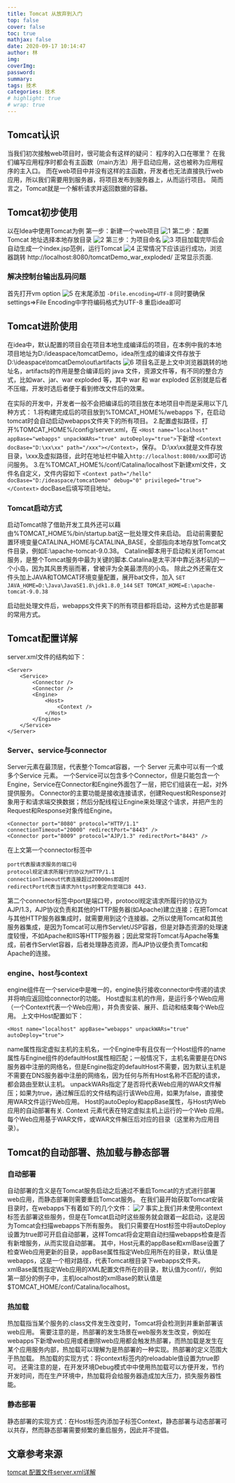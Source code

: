 ```yaml
---
title: Tomcat 从放弃到入门
top: false
cover: false
toc: true
mathjax: false
date: 2020-09-17 10:14:47
author: 林
img:
coverImg: 
password:
summary:
tags: 技术
categories: 技术
# highlight: true
# wrap: true
---
```


## Tomcat认识
当我们初次接触web项目时，很可能会有这样的疑问：
程序的入口在哪里？
在我们编写应用程序时都会有主函数（main方法）用于启动应用，这也被称为应用程序的主入口。
而在web项目中并没有这样的主函数，开发者也无法直接执行web应用，所以我们需要用到服务器，将项目发布到服务器上，从而运行项目。
简而言之，Tomcat就是一个解析请求并返回数据的容器。

## Tomcat初步使用
以在Idea中使用Tomcat为例
第一步：新建一个web项目
![1](/medias/tomcat/1.png)
第二步：配置Tomcat 地址选择本地存放目录
![2](/medias/tomcat/2.png)
第三步：为项目命名
![3](/medias/tomcat/3.png)
项目加载完毕后会自动生成一个index.jsp范例，运行Tomcat
![4](/medias/tomcat/4.png)
正常情况下应该运行成功，浏览器跳转 http://localhost:8080/tomcatDemo_war_exploded/ 正常显示页面.

### 解决控制台输出乱码问题
首先打开vm option
![5](/medias/tomcat/5.png)
在末尾添加
`-Dfile.encoding=UTF-8`
同时要确保settings=>File Encoding中字符编码格式为UTF-8
重启idea即可

## Tomcat进阶使用
在idea中，默认配置的项目会在项目本地生成编译后的项目，在本例中我的本地项目地址为D:/ideaspace/tomcatDemo，idea所生成的编译文件存放于D:\ideaspace\tomcatDemo\out\artifacts
![6](/medias/tomcat/6.png)
项目名正是上文中浏览器跳转的地址名，artifacts的作用是整合编译后的 java 文件，资源文件等，有不同的整合方式，比如war、jar、war exploded 等，其中 war 和 war exploded 区别就是后者不压缩，开发时选后者便于看到修改文件后的效果。

在实际的开发中，开发者一般不会把编译后的项目放在本地项目中而是采用以下几种方式：
1.将构建完成后的项目放到%TOMCAT_HOME%/webapps 下，在启动tomcat时会自动启动webapps文件夹下的所有项目。
2.配置虚拟路径，打开%TOMCAT_HOME%/config/server.xml，在
`<Host name="localhost" appBase="webapps" unpackWARs="true" autoDeploy="true">`下新增
`<Context docBase="D:\xx\xx" path="/xxx"></Context>`，保存。
D:\xx\xx就是文件存放目录，\xxx及虚拟路径，此时在地址栏中输入`http://localhost:8080/xxx`即可访问服务。
3.在%TOMCAT_HOME%/conf/Catalina/localhost下新建xml文件，文件名自定义，文件内容如下
`<Context path="/hello" docBase="D:/ideaspace/tomcatDemo" debug="0" privileged="true"></Context>`
docBase后填写项目地址。

### Tomcat启动方式

启动Tomcat除了借助开发工具外还可以藉由%TOMCAT_HOME%/bin/startup.bat这一批处理文件来启动。
启动前需要配置环境变量CATALINA_HOME与CATALINA_BASE，全部指向本地存放Tomcat文件目录，例如E:\apache-tomcat-9.0.38。
Cataline脚本用于启动和关闭Tomcat服务，是整个Tomcat服务中最为关键的脚本.Catalina是太平洋中靠近洛杉矶的一个小岛，因为其风景秀丽而著，曾被评为全美最漂亮的小岛。
除此之外还需在文件头加上JAVA和TOMCAT环境变量配置，展开bat文件，加入
`SET JAVA_HOME=D:\Java\JavaSE1.8\jdk1.8.0_144`
`SET TOMCAT_HOME=E:\apache-tomcat-9.0.38`

启动批处理文件后，webapps文件夹下的所有项目都将启动，这种方式也是部署的常用方式。

## Tomcat配置详解

server.xml文件的结构如下：
```
<Server>
    <Service>
        <Connector />
        <Connector />
        <Engine>
            <Host>
                <Context />
            </Host>
        </Engine>
    </Service>
</Server>
```
### Server、service与connector
Server元素在最顶层，代表整个Tomcat容器，一个 Server 元素中可以有一个或多个Service 元素。
一个Service可以包含多个Connector，但是只能包含一个Engine，Service在Connector和Engine外面包了一层，把它们组装在一起，对外提供服务。
Connector的主要功能是接收连接请求，创建Request和Response对象用于和请求端交换数据；然后分配线程让Engine来处理这个请求，并把产生的Request和Response对象传给Engine。
```$xslt
<Connector port="8080" protocol="HTTP/1.1" 
connectionTimeout="20000" redirectPort="8443" />
<Connector port="8009" protocol="AJP/1.3" redirectPort="8443" />
```
在上文第一个connector标签中
```
port代表服请求服务的端口号
protocol规定请求所履行的协议为HTTP/1.1
connectionTimeout代表连接超过20000ms即超时
redirectPort代表当请求为https时重定向至端口8 443.
```
第二个connector标签中port是端口号，protocol规定请求所履行的协议为AJP/1.3，AJP协议负责和其他的HTTP服务器(如Apache)建立连接；在把Tomcat与其他HTTP服务器集成时，就需要用到这个连接器。之所以使用Tomcat和其他服务器集成，是因为Tomcat可以用作Servlet/JSP容器，但是对静态资源的处理速度较慢，不如Apache和IIS等HTTP服务器；因此常常将Tomcat与Apache等集成，前者作Servlet容器，后者处理静态资源，而AJP协议便负责Tomcat和Apache的连接。

### engine、host与context
engine组件在一个service中是唯一的，engine执行接收connector中传递的请求并将响应返回给connector的功能。
Host虚拟主机的作用，是运行多个Web应用（一个Context代表一个Web应用），并负责安装、展开、启动和结束每个Web应用。
上文中Host配置如下：
```
<Host name="localhost" appBase="webapps" unpackWARs="true" autoDeploy="true">
```
name属性指定虚拟主机的主机名，一个Engine中有且仅有一个Host组件的name属性与Engine组件的defaultHost属性相匹配；一般情况下，主机名需要是在DNS服务器中注册的网络名，但是Engine指定的defaultHost不需要，因为默认主机是不需要在DNS服务器中注册的网络名，因为任何与所有Host名称不匹配的请求，都会路由至默认主机。
unpackWARs指定了是否将代表Web应用的WAR文件解压；如果为true，通过解压后的文件结构运行该Web应用，如果为false，直接使用WAR文件运行Web应用。
Host的autoDeploy和appBase属性，与Host内Web应用的自动部署有关.
Context 元素代表在特定虚拟主机上运行的一个Web 应用。每个Web应用基于WAR文件，或WAR文件解压后对应的目录（这里称为应用目录）。

## Tomcat的自动部署、热加载与静态部署

### 自动部署

自动部署的含义是在Tomcat服务启动之后通过不重启Tomcat的方式进行部署web应用，而静态部署则需要重启Tomcat服务。
在我们最开始获取Tomcat安装目录时，在webapps下有着如下的几个文件：
![7](/medias/tomcat/7.png)
事实上我们并未使用context标签去部署这些服务，但是在Tomcat启动时这些服务就会跟着一起启动，这是因为Tomcat会扫描webapps下所有服务。
我们只需要在Host标签中将autoDeploy设置为true即可开启自动部署，这样Tomcat将会定期自动扫描webapps检查是否有新增服务，从而实现自动部署。
其中，Host元素的appBase和xmlBase设置了检查Web应用更新的目录，appBase属性指定Web应用所在的目录，默认值是webapps，这是一个相对路径，代表Tomcat根目录下webapps文件夹。
xmlBase属性指定Web应用的XML配置文件所在的目录，默认值为conf//，例如第一部分的例子中，主机localhost的xmlBase的默认值是$TOMCAT_HOME/conf/Catalina/localhost。
### 热加载

热加载指当某个服务的.class文件发生改变时，Tomcat将会检测到并重新部署该web应用。
需要注意的是，热部署的发生场景在web服务发生改变，例如在webapps下新增web应用或者删除web应用都会触发热部署，而热加载是发生在某个应用服务内部，热加载可以理解为是热部署的一种实现。热部署的定义范围大于热加载。
热加载的实现方式：将context标签内的reloadable值设置为true即可。
还需注意的是，在开发环境Debug模式中中使用热加载可以方便开发，节约开发时间，而在生产环境中，热加载将会给服务器造成加大压力，损失服务器性能。
### 静态部署

静态部署的实现方式：在Host标签内添加子标签Context，静态部署与动态部署可以共存，然而静态部署需要频繁的重启服务，因此并不提倡。

## 文章参考来源
[tomcat 配置文件server.xml详解](https://blog.csdn.net/u_ascend/article/details/80433978#title1)